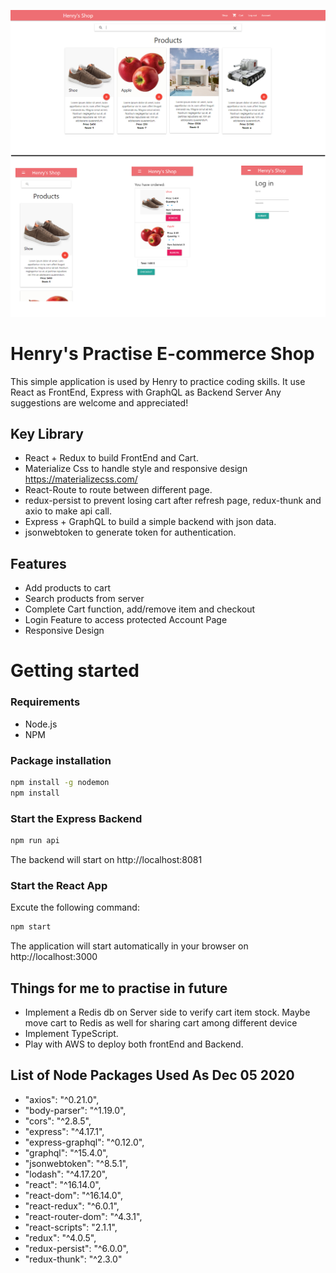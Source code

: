 ![Screenshot](doc/image/docImage.png)
# Henry's Practise E-commerce Shop
This simple application is used by Henry to practice coding skills. 
It use React as FrontEnd, Express with GraphQL as Backend Server
Any suggestions are welcome and appreciated!

## Key Library
* React + Redux to build FrontEnd and Cart.
* Materialize Css to handle style and responsive design https://materializecss.com/
* React-Route to route between different page.
* redux-persist to prevent losing cart after refresh page, redux-thunk and axio to make api call. 
* Express + GraphQL to build a simple backend with json data.
* jsonwebtoken to generate token for authentication.

## Features
* Add products to cart
* Search products from server
* Complete Cart function, add/remove item and checkout
* Login Feature to access protected Account Page
* Responsive Design

# Getting started
### Requirements

* Node.js
* NPM

### Package installation
```bash
npm install -g nodemon
npm install
```

### Start the Express Backend
```bash
npm run api
```
The backend will start on http://localhost:8081

### Start the React App
 Excute the following command: 
```bash
npm start
```
The application will start automatically in your browser on http://localhost:3000

## Things for me to practise in future
* Implement a Redis db on Server side to verify cart item stock. Maybe move cart to Redis as well for sharing cart among different device
* Implement TypeScript.
* Play with AWS to deploy both frontEnd and Backend.


## List of Node Packages Used As Dec 05 2020
* "axios": "^0.21.0",
* "body-parser": "^1.19.0",
* "cors": "^2.8.5",
* "express": "^4.17.1",
* "express-graphql": "^0.12.0",
* "graphql": "^15.4.0",
* "jsonwebtoken": "^8.5.1",
* "lodash": "^4.17.20",
* "react": "^16.14.0",
* "react-dom": "^16.14.0",
* "react-redux": "^6.0.1",
* "react-router-dom": "^4.3.1",
* "react-scripts": "2.1.1",
* "redux": "^4.0.5",
* "redux-persist": "^6.0.0",
* "redux-thunk": "^2.3.0"
